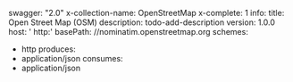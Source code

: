 swagger: "2.0"
x-collection-name: OpenStreetMap
x-complete: 1
info:
  title: Open Street Map (OSM)
  description: todo-add-description
  version: 1.0.0
host: ' http:'
basePath: //nominatim.openstreetmap.org
schemes:
- http
produces:
- application/json
consumes:
- application/json
